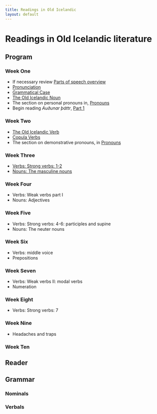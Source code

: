```yaml
---
title: Readings in Old Icelandic
layout: default
---
```


# Readings in Old Icelandic literature

## Program

### Week One

* If necessary review [Parts of speech overview](https://owl.purdue.edu/owl/general_writing/mechanics/parts_of_speech_overview.html)
* [Pronunciation](http://rcblack.net/grammar/pronunciation/)
* [Grammatical Case](http://rcblack.net/grammar/case/)
* [The Old Icelandic Noun](http://rcblack.net/grammar/intro_nouns/)
* The section on personal pronouns in, [Pronouns](http://rcblack.net/grammar/pronouns/)
* Begin reading _Auðunar þáttr_, [Part 1](http://rcblack.net/grammar/reader/audun)
### Week Two

* [The Old Icelandic Verb](http://rcblack.net/grammar/verbs/)
* [Copula Verbs](http://rcblack.net/grammar/copula/)
* The section on demonstrative pronouns, in [Pronouns](http://rcblack.net/grammar/pronouns/)

### Week Three

* [Verbs: Strong verbs: 1-2](http://rcblack.net/grammar/verbs_strong_1-2/)
* [Nouns: The masculine nouns](http://rcblack.net/grammar/nouns_masc/)

### Week Four

* Verbs: Weak verbs part I
* Nouns: Adjectives

### Week Five

* Verbs: Strong verbs: 4-6: participles and supine
* Nouns: The neuter nouns

### Week Six

* Verbs: middle voice
* Prepositions

### Week Seven

* Verbs: Weak verbs II: modal verbs
* Numeration

### Week Eight

* Verbs: Strong verbs: 7

### Week Nine

* Headaches and traps

### Week Ten



## Reader

## Grammar

### Nominals

### Verbals
